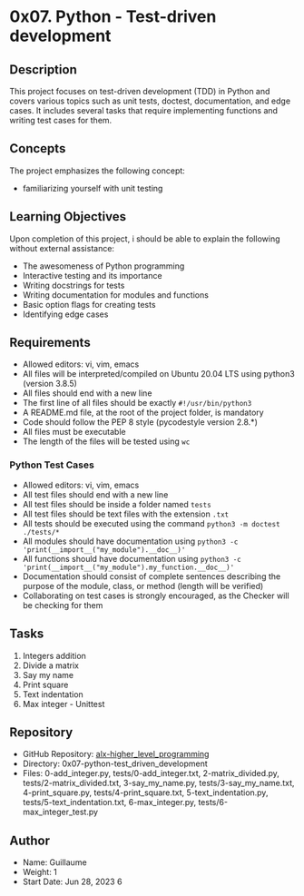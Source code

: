 # 0x07. Python - Test-driven development

## Description

This project focuses on test-driven development (TDD) in Python and covers various topics such as unit tests, doctest, documentation, 
and edge cases. It includes several tasks that require implementing functions and writing test cases for them.

## Concepts

The project emphasizes the following concept:

- familiarizing yourself with unit testing

## Learning Objectives

Upon completion of this project, i should be able to explain the following without external assistance:

- The awesomeness of Python programming
- Interactive testing and its importance
- Writing docstrings for tests
- Writing documentation for modules and functions
- Basic option flags for creating tests
- Identifying edge cases

## Requirements

- Allowed editors: vi, vim, emacs
- All files will be interpreted/compiled on Ubuntu 20.04 LTS using python3 (version 3.8.5)
- All files should end with a new line
- The first line of all files should be exactly `#!/usr/bin/python3`
- A README.md file, at the root of the project folder, is mandatory
- Code should follow the PEP 8 style (pycodestyle version 2.8.*)
- All files must be executable
- The length of the files will be tested using `wc`

### Python Test Cases
- Allowed editors: vi, vim, emacs
- All test files should end with a new line
- All test files should be inside a folder named `tests`
- All test files should be text files with the extension `.txt`
- All tests should be executed using the command `python3 -m doctest ./tests/*`
- All modules should have documentation using `python3 -c 'print(__import__("my_module").__doc__)'`
- All functions should have documentation using `python3 -c 'print(__import__("my_module").my_function.__doc__)'`
- Documentation should consist of complete sentences describing the purpose of the module, class, or method (length will be verified)
- Collaborating on test cases is strongly encouraged, as the Checker will be checking for them

## Tasks
1. Integers addition
2. Divide a matrix
3. Say my name
4. Print square
5. Text indentation
6. Max integer - Unittest


## Repository
- GitHub Repository: [alx-higher_level_programming](https://github.com/your-username/alx-higher_level_programming)
- Directory: 0x07-python-test_driven_development
- Files: 0-add_integer.py, tests/0-add_integer.txt, 2-matrix_divided.py, tests/2-matrix_divided.txt, 3-say_my_name.py, tests/3-say_my_name.txt,
4-print_square.py, tests/4-print_square.txt, 5-text_indentation.py, tests/5-text_indentation.txt, 6-max_integer.py, tests/6-max_integer_test.py

## Author
- Name: Guillaume
- Weight: 1
- Start Date: Jun 28, 2023 6
